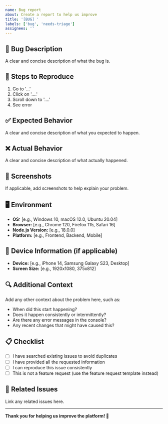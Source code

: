 ```yaml
---
name: Bug report
about: Create a report to help us improve
title: '[BUG] '
labels: ['bug', 'needs-triage']
assignees: ''
---
```


## 🐛 Bug Description
A clear and concise description of what the bug is.

## 🔄 Steps to Reproduce
1. Go to '...'
2. Click on '....'
3. Scroll down to '....'
4. See error

## ✅ Expected Behavior
A clear and concise description of what you expected to happen.

## ❌ Actual Behavior
A clear and concise description of what actually happened.

## 📸 Screenshots
If applicable, add screenshots to help explain your problem.

## 🖥️ Environment
- **OS:** [e.g., Windows 10, macOS 12.0, Ubuntu 20.04]
- **Browser:** [e.g., Chrome 120, Firefox 115, Safari 16]
- **Node.js Version:** [e.g., 18.0.0]
- **Platform:** [e.g., Frontend, Backend, Mobile]

## 📱 Device Information (if applicable)
- **Device:** [e.g., iPhone 14, Samsung Galaxy S23, Desktop]
- **Screen Size:** [e.g., 1920x1080, 375x812]

## 🔍 Additional Context
Add any other context about the problem here, such as:
- When did this start happening?
- Does it happen consistently or intermittently?
- Are there any error messages in the console?
- Any recent changes that might have caused this?

## 📋 Checklist
- [ ] I have searched existing issues to avoid duplicates
- [ ] I have provided all the requested information
- [ ] I can reproduce this issue consistently
- [ ] This is not a feature request (use the feature request template instead)

## 🔗 Related Issues
Link any related issues here.

---
**Thank you for helping us improve the platform! 🚀** 